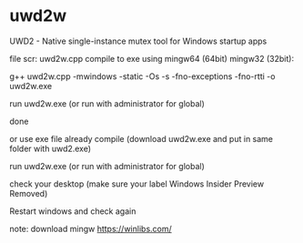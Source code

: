 # uwd2w
UWD2 - Native single-instance mutex tool for Windows startup apps 

file scr: uwd2w.cpp
compile to exe using mingw64 (64bit) mingw32 (32bit):

g++ uwd2w.cpp -mwindows -static -Os -s -fno-exceptions -fno-rtti -o uwd2w.exe

run uwd2w.exe (or run with administrator for global)

done

or use exe file already compile (download uwd2w.exe and put in same folder with uwd2.exe)

run uwd2w.exe (or run with administrator for global)

check your desktop (make sure your label Windows Insider Preview Removed)

Restart windows and check again

note:
download mingw https://winlibs.com/
